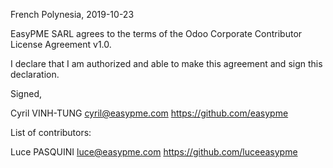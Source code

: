 French Polynesia, 2019-10-23

EasyPME SARL agrees to the terms of the Odoo Corporate Contributor License
Agreement v1.0.

I declare that I am authorized and able to make this agreement and sign this
declaration.

Signed,

Cyril VINH-TUNG cyril@easypme.com https://github.com/easypme

List of contributors:

Luce PASQUINI luce@easypme.com https://github.com/luceeasypme

